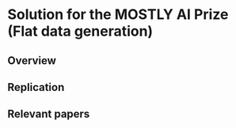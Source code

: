 # Solution for the MOSTLY AI Prize (Flat data generation)

## Overview


## Replication


## Relevant papers
